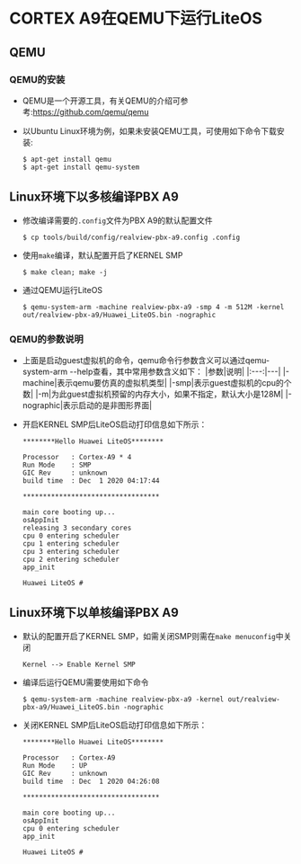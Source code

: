 # CORTEX A9在QEMU下运行LiteOS
## QEMU
### QEMU的安装
- QEMU是一个开源工具，有关QEMU的介绍可参考:<a href="https://github.com/qemu/qemu" target="_blank">https://github.com/qemu/qemu</a>

- 以Ubuntu Linux环境为例，如果未安装QEMU工具，可使用如下命令下载安装:
    ```
    $ apt-get install qemu
    $ apt-get install qemu-system
    ```

## Linux环境下以多核编译PBX A9
- 修改编译需要的`.config`文件为PBX A9的默认配置文件

    ```
    $ cp tools/build/config/realview-pbx-a9.config .config
    ```
- 使用`make`编译，默认配置开启了KERNEL SMP

    ```
    $ make clean; make -j
    ```

- 通过QEMU运行LiteOS

    ```
    $ qemu-system-arm -machine realview-pbx-a9 -smp 4 -m 512M -kernel out/realview-pbx-a9/Huawei_LiteOS.bin -nographic
    ```
### QEMU的参数说明
- 上面是启动guest虚拟机的命令，qemu命令行参数含义可以通过qemu-system-arm --help查看，其中常用参数含义如下：
    |参数|说明|
    |:---:|---|
    |-machine|表示qemu要仿真的虚拟机类型|
    |-smp|表示guest虚拟机的cpu的个数|
    |-m|为此guest虚拟机预留的内存大小，如果不指定，默认大小是128M|
    |-nographic|表示启动的是非图形界面|

- 开启KERNEL SMP后LiteOS启动打印信息如下所示：

    ```
    ********Hello Huawei LiteOS********

    Processor   : Cortex-A9 * 4
    Run Mode    : SMP
    GIC Rev     : unknown
    build time  : Dec  1 2020 04:17:44

    **********************************

    main core booting up...
    osAppInit
    releasing 3 secondary cores
    cpu 0 entering scheduler
    cpu 1 entering scheduler
    cpu 3 entering scheduler
    cpu 2 entering scheduler
    app_init

    Huawei LiteOS #
    ```

## Linux环境下以单核编译PBX A9

- 默认的配置开启了KERNEL SMP，如需关闭SMP则需在`make menuconfig`中关闭
    ```
    Kernel --> Enable Kernel SMP
    ```
- 编译后运行QEMU需要使用如下命令
    ```
    $ qemu-system-arm -machine realview-pbx-a9 -kernel out/realview-pbx-a9/Huawei_LiteOS.bin -nographic
    ```
- 关闭KERNEL SMP后LiteOS启动打印信息如下所示：
    ```
    ********Hello Huawei LiteOS********

    Processor   : Cortex-A9
    Run Mode    : UP
    GIC Rev     : unknown
    build time  : Dec  1 2020 04:26:08

    **********************************

    main core booting up...
    osAppInit
    cpu 0 entering scheduler
    app_init

    Huawei LiteOS #
    ```